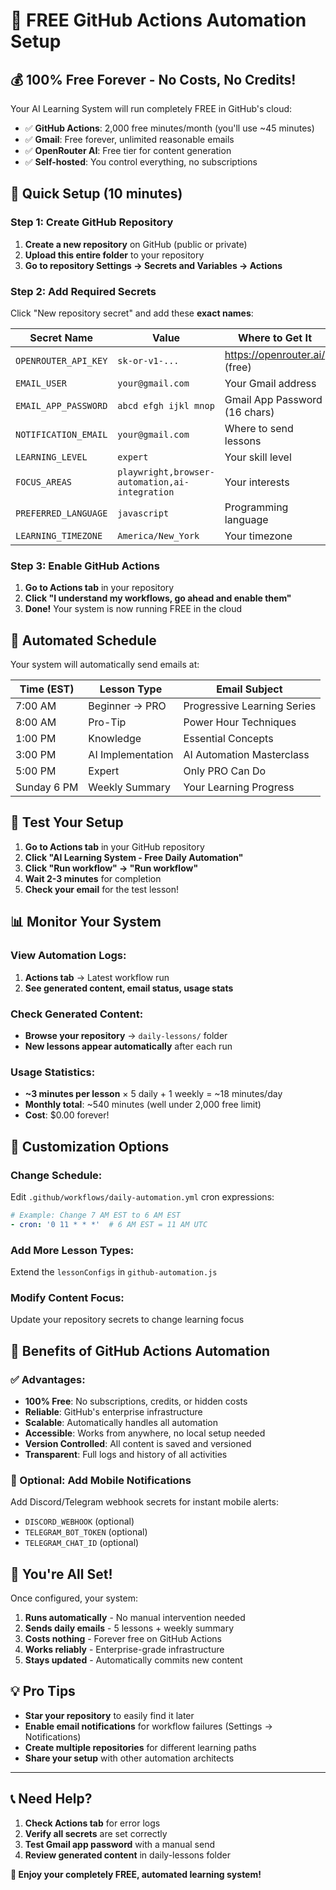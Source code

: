 # 🚀 FREE GitHub Actions Automation Setup

## 💰 100% Free Forever - No Costs, No Credits!

Your AI Learning System will run completely FREE in GitHub's cloud:
- ✅ **GitHub Actions**: 2,000 free minutes/month (you'll use ~45 minutes)
- ✅ **Gmail**: Free forever, unlimited reasonable emails  
- ✅ **OpenRouter AI**: Free tier for content generation
- ✅ **Self-hosted**: You control everything, no subscriptions

## 🔧 Quick Setup (10 minutes)

### Step 1: Create GitHub Repository

1. **Create a new repository** on GitHub (public or private)
2. **Upload this entire folder** to your repository
3. **Go to repository Settings → Secrets and Variables → Actions**

### Step 2: Add Required Secrets

Click "New repository secret" and add these **exact names**:

| Secret Name | Value | Where to Get It |
|-------------|-------|-----------------|
| `OPENROUTER_API_KEY` | `sk-or-v1-...` | https://openrouter.ai/ (free) |
| `EMAIL_USER` | `your@gmail.com` | Your Gmail address |
| `EMAIL_APP_PASSWORD` | `abcd efgh ijkl mnop` | Gmail App Password (16 chars) |
| `NOTIFICATION_EMAIL` | `your@gmail.com` | Where to send lessons |
| `LEARNING_LEVEL` | `expert` | Your skill level |
| `FOCUS_AREAS` | `playwright,browser-automation,ai-integration` | Your interests |
| `PREFERRED_LANGUAGE` | `javascript` | Programming language |
| `LEARNING_TIMEZONE` | `America/New_York` | Your timezone |

### Step 3: Enable GitHub Actions

1. **Go to Actions tab** in your repository
2. **Click "I understand my workflows, go ahead and enable them"**
3. **Done!** Your system is now running FREE in the cloud

## 📅 Automated Schedule

Your system will automatically send emails at:

| Time (EST) | Lesson Type | Email Subject |
|------------|-------------|---------------|
| 7:00 AM | Beginner → PRO | Progressive Learning Series |
| 8:00 AM | Pro-Tip | Power Hour Techniques |
| 1:00 PM | Knowledge | Essential Concepts |
| 3:00 PM | AI Implementation | AI Automation Masterclass |
| 5:00 PM | Expert | Only PRO Can Do |
| Sunday 6 PM | Weekly Summary | Your Learning Progress |

## 🧪 Test Your Setup

1. **Go to Actions tab** in your GitHub repository
2. **Click "AI Learning System - Free Daily Automation"**
3. **Click "Run workflow" → "Run workflow"**
4. **Wait 2-3 minutes** for completion
5. **Check your email** for the test lesson!

## 📊 Monitor Your System

### View Automation Logs:
1. **Actions tab** → Latest workflow run
2. **See generated content, email status, usage stats**

### Check Generated Content:
- **Browse your repository** → `daily-lessons/` folder
- **New lessons appear automatically** after each run

### Usage Statistics:
- **~3 minutes per lesson** × 5 daily + 1 weekly = ~18 minutes/day
- **Monthly total**: ~540 minutes (well under 2,000 free limit)
- **Cost**: $0.00 forever!

## 🔧 Customization Options

### Change Schedule:
Edit `.github/workflows/daily-automation.yml` cron expressions:
```yaml
# Example: Change 7 AM EST to 6 AM EST
- cron: '0 11 * * *'  # 6 AM EST = 11 AM UTC
```

### Add More Lesson Types:
Extend the `lessonConfigs` in `github-automation.js`

### Modify Content Focus:
Update your repository secrets to change learning focus

## 🎯 Benefits of GitHub Actions Automation

### ✅ Advantages:
- **100% Free**: No subscriptions, credits, or hidden costs
- **Reliable**: GitHub's enterprise infrastructure  
- **Scalable**: Automatically handles all automation
- **Accessible**: Works from anywhere, no local setup needed
- **Version Controlled**: All content is saved and versioned
- **Transparent**: Full logs and history of all activities

### 📱 Optional: Add Mobile Notifications

Add Discord/Telegram webhook secrets for instant mobile alerts:
- `DISCORD_WEBHOOK` (optional)
- `TELEGRAM_BOT_TOKEN` (optional)  
- `TELEGRAM_CHAT_ID` (optional)

## 🚀 You're All Set!

Once configured, your system:
1. **Runs automatically** - No manual intervention needed
2. **Sends daily emails** - 5 lessons + weekly summary
3. **Costs nothing** - Forever free on GitHub Actions
4. **Works reliably** - Enterprise-grade infrastructure
5. **Stays updated** - Automatically commits new content

## 💡 Pro Tips

- **Star your repository** to easily find it later
- **Enable email notifications** for workflow failures (Settings → Notifications)
- **Create multiple repositories** for different learning paths
- **Share your setup** with other automation architects

---

## 📞 Need Help?

1. **Check Actions tab** for error logs
2. **Verify all secrets** are set correctly  
3. **Test Gmail app password** with a manual send
4. **Review generated content** in daily-lessons folder

**🎉 Enjoy your completely FREE, automated learning system!**